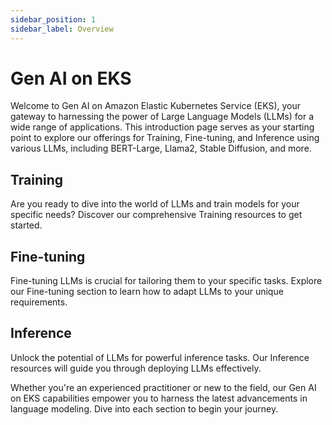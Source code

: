 ```yaml
---
sidebar_position: 1
sidebar_label: Overview
---
```


# Gen AI on EKS

Welcome to Gen AI on Amazon Elastic Kubernetes Service (EKS), your gateway to harnessing the power of Large Language Models (LLMs) for a wide range of applications. This introduction page serves as your starting point to explore our offerings for Training, Fine-tuning, and Inference using various LLMs, including BERT-Large, Llama2, Stable Diffusion, and more.

## Training
Are you ready to dive into the world of LLMs and train models for your specific needs? Discover our comprehensive Training resources to get started.

## Fine-tuning
Fine-tuning LLMs is crucial for tailoring them to your specific tasks. Explore our Fine-tuning section to learn how to adapt LLMs to your unique requirements.

## Inference
Unlock the potential of LLMs for powerful inference tasks. Our Inference resources will guide you through deploying LLMs effectively.

Whether you're an experienced practitioner or new to the field, our Gen AI on EKS capabilities empower you to harness the latest advancements in language modeling. Dive into each section to begin your journey.
